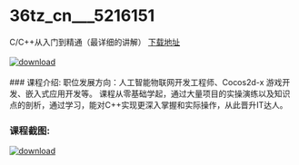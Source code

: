 # 36tz_cn___5216151
C/C++从入门到精通（最详细的讲解）
[下载地址](http://www.36tz.cn/article/5216151 "下载地址")
<br/></br>[![download](http://36tz.cn/muke_img/2020_11_2-44-300x174.png "下载地址")](http://www.36tz.cn/article/5216151 "下载地址")
<br/></br>### 课程介绍:
职位发展方向：人工智能物联网开发工程师、Cocos2d-x 游戏开发、嵌入式应用开发等。
课程从零基础学起，通过大量项目的实操演练以及知识点的剖析，通过学习，能对C++实现更深入掌握和实际操作，从此晋升IT达人。

### 课程截图:
[![download](http://36tz.cn/muke_img/2020_11_2-45.png "下载地址")](http://www.36tz.cn/article/5216151 "下载地址")
